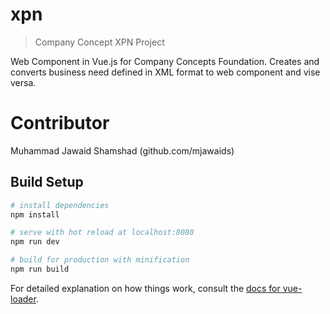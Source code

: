 # xpn

> Company Concept XPN Project

Web Component in Vue.js for Company Concepts Foundation. Creates and converts business need defined in XML format to web component and vise versa.

# Contributor
Muhammad Jawaid Shamshad (github.com/mjawaids)

## Build Setup

``` bash
# install dependencies
npm install

# serve with hot reload at localhost:8080
npm run dev

# build for production with minification
npm run build
```

For detailed explanation on how things work, consult the [docs for vue-loader](http://vuejs.github.io/vue-loader).
